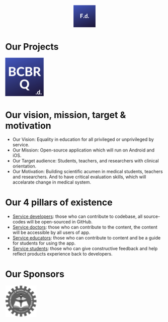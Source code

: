 
## <p align="center"><img alt="flutter doctor logo" src="logos/FdCBlue.png" width="70"></p>

##
# Our Projects
 [<img alt="flutter doctor logo" src="logos/BCBRCBlue.png" width="122">](BCBR/BCBR_Q_Bank.md)

  
# Our vision, mission, target & motivation 
* Our Vision: Equality in education for all privileged or unprivileged by service.
* Our Mission: Open-source application which will run on Android and iOS. 
* Our Target audience: Students, teachers, and researchers with clinical orientation. 
* Our Motivation: Building scientific acumen in medical students, teachers and researchers. And to have critical evaluation skills, which will accelarate change in medical system. 

# Our 4 pillars of existence
* [Service developers](): those who can contribute to codebase, all source-codes will be open-sourced in GitHub.  
* [Service doctors](): those who can contribute to the content, the content will be accessible by all users of app. 
* [Service educators](): those who can contribute to content and be a guide for students for using the app. 
* [Service students](): those who can give constructive feedback and help reflect products experience back to developers.

# Our Sponsors
<img alt="flutter doctor logo" src="logos/SponSIMATS.png" width="100">
